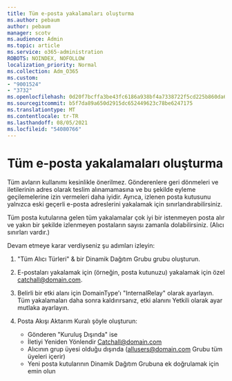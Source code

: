 ```yaml
---
title: Tüm e-posta yakalamaları oluşturma
ms.author: pebaum
author: pebaum
manager: scotv
ms.audience: Admin
ms.topic: article
ms.service: o365-administration
ROBOTS: NOINDEX, NOFOLLOW
localization_priority: Normal
ms.collection: Adm_O365
ms.custom:
- "9001524"
- "3732"
ms.openlocfilehash: 0d20f7bcffa3be43fc6186a938bf4a7338722f5cd225b860da6357398db26a69
ms.sourcegitcommit: b5f7da89a650d2915dc652449623c78be6247175
ms.translationtype: MT
ms.contentlocale: tr-TR
ms.lasthandoff: 08/05/2021
ms.locfileid: "54080766"
---
```

# <a name="create-an-email-catch-all"></a>Tüm e-posta yakalamaları oluşturma

Tüm avların kullanımı kesinlikle önerilmez. Gönderenlere geri dönmeleri ve iletilerinin adres olarak teslim alınamamasına ve bu şekilde eyleme geçilemelerine izin vermeleri daha iyidir. Ayrıca, izlenen posta kutusunu yalnızca eski geçerli e-posta adreslerini yakalamak için sınırlandırabilirsiniz. 

Tüm posta kutularına gelen tüm yakalamalar çok iyi bir istenmeyen posta alır ve yakın bir şekilde izlenmeyen postaların sayısı zamanla dolabilirsiniz. (Alıcı sınırları vardır.) 

Devam etmeye karar verdiyseniz şu adımları izleyin:

1. "Tüm Alıcı Türleri" & bir Dinamik Dağıtım Grubu grubu oluşturun.

2. E-postaları yakalamak için (örneğin, posta kutunuzu) yakalamak için özel catchall@domain.com.

3. Belirli bir etki alanı için DomainType'ı "InternalRelay" olarak ayarlayın. Tüm yakalamaları daha sonra kaldırırsanız, etki alanını Yetkili olarak ayar mutlaka ayarlayın.

4. Posta Akışı Aktarım Kuralı şöyle oluşturun:

    - Gönderen "Kuruluş Dışında" ise
    - İletiyi Yeniden Yönlendir Catchall@domain.com
    - Alıcının grup üyesi olduğu dışında (allusers@domain.com Grubu tüm üyeleri içerir)
    - Yeni posta kutularının Dinamik Dağıtım Grubuna ek doğrulamak için emin olun
